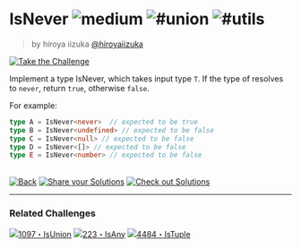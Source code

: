 <!--info-header-start--><h1>IsNever <img src="https://img.shields.io/badge/-medium-d9901a" alt="medium"/> <img src="https://img.shields.io/badge/-%23union-999" alt="#union"/> <img src="https://img.shields.io/badge/-%23utils-999" alt="#utils"/></h1><blockquote><p>by hiroya iizuka <a href="https://github.com/hiroyaiizuka" target="_blank">@hiroyaiizuka</a></p></blockquote><p><a href="https://tsch.js.org/1042/play" target="_blank"><img src="https://img.shields.io/badge/-Take%20the%20Challenge-3178c6?logo=typescript&logoColor=white" alt="Take the Challenge"/></a> </p><!--info-header-end-->

Implement a type IsNever, which takes input type `T`.
If the type of resolves to `never`, return `true`, otherwise `false`.

For example:

```ts
type A = IsNever<never>  // expected to be true
type B = IsNever<undefined> // expected to be false
type C = IsNever<null> // expected to be false
type D = IsNever<[]> // expected to be false
type E = IsNever<number> // expected to be false
```


<!--info-footer-start--><br><a href="../../README.md" target="_blank"><img src="https://img.shields.io/badge/-Back-grey" alt="Back"/></a> <a href="https://tsch.js.org/1042/answer" target="_blank"><img src="https://img.shields.io/badge/-Share%20your%20Solutions-teal" alt="Share your Solutions"/></a> <a href="https://tsch.js.org/1042/solutions" target="_blank"><img src="https://img.shields.io/badge/-Check%20out%20Solutions-de5a77?logo=awesome-lists&logoColor=white" alt="Check out Solutions"/></a> <hr><h3>Related Challenges</h3><a href="https://github.com/type-challenges/type-challenges/blob/master/questions/1097-medium-isunion/README.md" target="_blank"><img src="https://img.shields.io/badge/-1097%E3%83%BBIsUnion-d9901a" alt="1097・IsUnion"/></a>  <a href="https://github.com/type-challenges/type-challenges/blob/master/questions/223-hard-isany/README.md" target="_blank"><img src="https://img.shields.io/badge/-223%E3%83%BBIsAny-de3d37" alt="223・IsAny"/></a>  <a href="https://github.com/type-challenges/type-challenges/blob/master/questions/4484-medium-istuple/README.md" target="_blank"><img src="https://img.shields.io/badge/-4484%E3%83%BBIsTuple-d9901a" alt="4484・IsTuple"/></a> <!--info-footer-end-->
